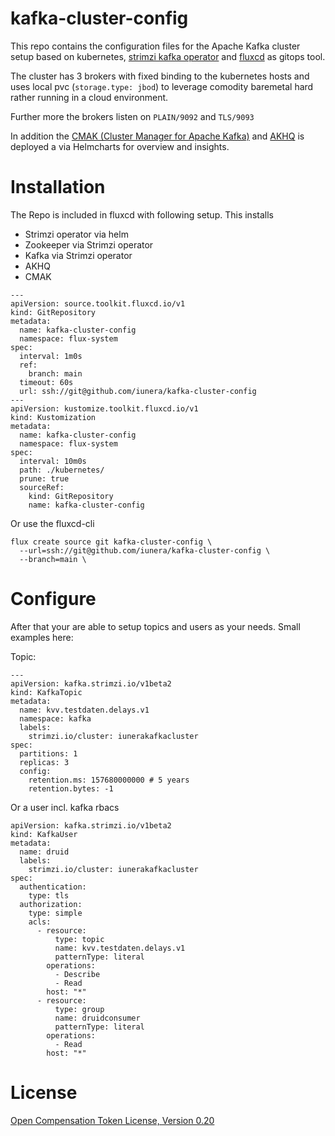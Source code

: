 # kafka-cluster-config

This repo contains the configuration files for the Apache Kafka cluster setup based on kubernetes, [strimzi kafka operator](https://github.com/strimzi/strimzi-kafka-operator) and [fluxcd](https://fluxcd.io/flux/components/kustomize/kustomizations/) as gitops tool. 

The cluster has 3 brokers with fixed binding to the kubernetes hosts and uses local pvc (`storage.type: jbod`) to leverage comodity baremetal hard rather running in a cloud environment. 

Further more the brokers listen on `PLAIN/9092` and `TLS/9093` 

In addition the [CMAK (Cluster Manager for Apache Kafka)](https://github.com/yahoo/CMAK) and [AKHQ](https://github.com/tchiotludo/akhq) is deployed a via Helmcharts for overview and insights.



# Installation
The Repo is included in fluxcd with following setup. This installs

* Strimzi operator via helm
* Zookeeper via Strimzi operator
* Kafka via Strimzi operator
* AKHQ
* CMAK

```
---
apiVersion: source.toolkit.fluxcd.io/v1
kind: GitRepository
metadata:
  name: kafka-cluster-config
  namespace: flux-system
spec:
  interval: 1m0s
  ref:
    branch: main
  timeout: 60s
  url: ssh://git@github.com/iunera/kafka-cluster-config
---
apiVersion: kustomize.toolkit.fluxcd.io/v1
kind: Kustomization
metadata:
  name: kafka-cluster-config
  namespace: flux-system
spec:
  interval: 10m0s
  path: ./kubernetes/
  prune: true
  sourceRef:
    kind: GitRepository
    name: kafka-cluster-config
```

Or use the fluxcd-cli 

```
flux create source git kafka-cluster-config \
  --url=ssh://git@github.com/iunera/kafka-cluster-config \
  --branch=main \
```

# Configure

After that your are able to setup topics and users as your needs. Small examples here:

Topic:
```
---
apiVersion: kafka.strimzi.io/v1beta2
kind: KafkaTopic
metadata:
  name: kvv.testdaten.delays.v1
  namespace: kafka
  labels:
    strimzi.io/cluster: iunerakafkacluster
spec:
  partitions: 1
  replicas: 3
  config:
    retention.ms: 157680000000 # 5 years
    retention.bytes: -1
```

Or a user incl. kafka rbacs
```
apiVersion: kafka.strimzi.io/v1beta2
kind: KafkaUser
metadata:
  name: druid
  labels:
    strimzi.io/cluster: iunerakafkacluster
spec:
  authentication:
    type: tls
  authorization:
    type: simple
    acls:
      - resource:
          type: topic
          name: kvv.testdaten.delays.v1
          patternType: literal
        operations:
          - Describe
          - Read
        host: "*"
      - resource:
          type: group
          name: druidconsumer
          patternType: literal
        operations:
          - Read
        host: "*"
```

# License
[Open Compensation Token License, Version 0.20](https://github.com/open-compensation-token-license/license/blob/main/LICENSE.md)